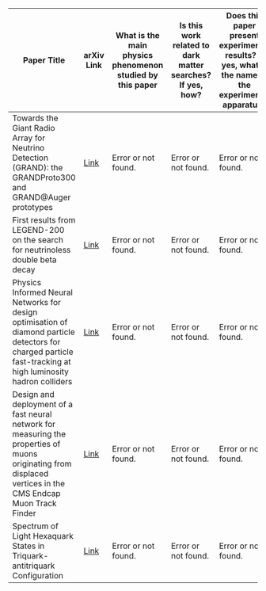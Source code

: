 Paper Title | arXiv Link | What is the main physics phenomenon studied by this paper | Is this work related to dark matter searches? If yes, how? | Does this paper present experimental results? If yes, what is the name of the experimental apparatus?
----------- | ---------- | --------------------------------------------------------- | ---------------------------------------------------------- | -----------------------------------------------------------------------------------------------------
Towards the Giant Radio Array for Neutrino Detection (GRAND): the GRANDProto300 and GRAND@Auger prototypes | [Link](http://arxiv.org/abs/2509.21306v1) | Error or not found. | Error or not found. | Error or not found.
First results from LEGEND-200 on the search for neutrinoless double beta decay | [Link](http://arxiv.org/abs/2509.21166v1) | Error or not found. | Error or not found. | Error or not found.
Physics Informed Neural Networks for design optimisation of diamond particle detectors for charged particle fast-tracking at high luminosity hadron colliders | [Link](http://arxiv.org/abs/2509.21123v1) | Error or not found. | Error or not found. | Error or not found.
Design and deployment of a fast neural network for measuring the properties of muons originating from displaced vertices in the CMS Endcap Muon Track Finder | [Link](http://arxiv.org/abs/2509.21062v1) | Error or not found. | Error or not found. | Error or not found.
Spectrum of Light Hexaquark States in Triquark-antitriquark Configuration | [Link](http://arxiv.org/abs/2509.20711v1) | Error or not found. | Error or not found. | Error or not found.
